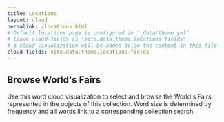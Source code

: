 ```yaml
---
title: Locations
layout: cloud
permalink: /locations.html
# Default locations page is configured in "_data/theme.yml"
# leave cloud-fields as "site.data.theme.locations-fields"
# a cloud visualization will be added below the content in this file
cloud-fields: site.data.theme.locations-fields
---
```


## Browse World's Fairs

Use this word cloud visualization to select and browse the World's Fairs represented in the objects of this collection.
Word size is determined by frequency and all words link to a corresponding collection search.
